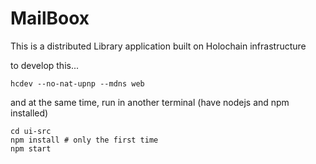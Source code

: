 # MailBoox
This is a distributed Library application built on Holochain infrastructure

to develop this... 

`hcdev --no-nat-upnp --mdns web`

and at the same time, run in another terminal (have nodejs and npm installed)

```
cd ui-src
npm install # only the first time
npm start
```

